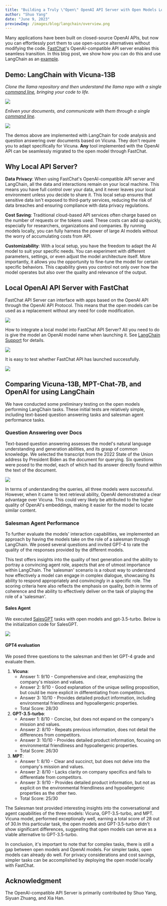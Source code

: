 ```yaml
---
title: "Building a Truly \"Open\" OpenAI API Server with Open Models Locally"
author: "Shuo Yang"
date: "June 9, 2023"
previewImg: /images/blog/langchain/overview.png
---
```



Many applications have been built on closed-source OpenAI APIs, but now you can effortlessly port them to use open-source alternatives without modifying the code. [FastChat](https://github.com/lm-sys/FastChat)'s OpenAI-compatible API server enables this seamless transition. In this blog post, we show how you can do this and use LangChain as an [example](https://github.com/lm-sys/FastChat/blob/main/docs/langchain_integration.md).


## **Demo: LangChain with Vicuna-13B**



_Clone the llama repository and then understand the llama repo with a single [command line](https://python.langchain.com/en/latest/use_cases/code.html), bringing your code to life._


<img src="/images/blog/langchain/code_analysis.png" style="display:block; margin-top: auto; margin-left: auto; margin-right: auto; margin-bottom: auto;"></img>


_Enliven your documents, and communicate with them through a single [command line](https://python.langchain.com/en/latest/use_cases/question_answering.html)._


<img src="/images/blog/langchain/qa_demo.png" style="display:block; margin-top: auto; margin-left: auto; margin-right: auto; margin-bottom: auto;"></img>


The demos above are implemented with LangChain for code analysis and question answering over documents based on Vicuna. They don't require you to adapt specifically for Vicuna. **Any** tool implemented with the OpenAI API can be seamlessly migrated to the open model through FastChat.



## **Why Local API Server?**

**Data Privacy**: When using FastChat's OpenAI-compatible API server and LangChain, all the data and interactions remain on your local machine. This means you have full control over your data, and it never leaves your local environment unless you decide to share it. This local setup ensures that sensitive data isn't exposed to third-party services, reducing the risk of data breaches and ensuring compliance with data privacy regulations.

**Cost Saving**: Traditional cloud-based API services often charge based on the number of requests or the tokens used. These costs can add up quickly, especially for researchers, organizations and companies. By running models locally, you can fully harness the power of large AI models without the worry of accumulating costs from API.

**Customizability**: With a local setup, you have the freedom to adapt the AI model to suit your specific needs. You can experiment with different parameters, settings, or even adjust the model architecture itself. More importantly, it allows you the opportunity to fine-tune the model for certain specific behaviors. This capability gives you control not only over how the model operates but also over the quality and relevance of the output.

## **Local OpenAI API Server with FastChat**

FastChat API Server can interface with apps based on the OpenAI API through the OpenAI API Protocol. This means that the open models can be used as a replacement without any need for code modification.


<img src="/images/blog/langchain/overview.png" style="display:block; margin-top: auto; margin-left: auto; margin-right: auto; margin-bottom: auto;"></img>


How to integrate a local model into FastChat API Server? All you need to do is give the model an OpenAI model name when launching it. See [LangChain Support](https://github.com/lm-sys/FastChat/blob/main/docs/langchain_integration.md) for details.

<img src="/images/blog/langchain/launch_api.png" style="display:block; margin-top: auto; margin-left: auto; margin-right: auto; margin-bottom: auto;"></img>

It is easy to test whether FastChat API has launched successfully.

<img src="/images/blog/langchain/curl_request.png" style="display:block; margin-top: auto; margin-left: auto; margin-right: auto; margin-bottom: auto;"></img>


## **Comparing Vicuna-13B, MPT-Chat-7B, and OpenAI for using LangChain**

We have conducted some preliminary testing on the open models performing LangChain tasks. These initial tests are relatively simple, including text-based question answering tasks and salesman agent performance tasks.


### Question Answering over Docs

 

Text-based question answering assesses the model's natural language understanding and generation abilities, and its grasp of common knowledge. We selected the transcript from the 2022 State of the Union address by President Biden as the document for querying. Six questions were posed to the model, each of which had its answer directly found within the text of the document. 


<img src="/images/blog/langchain/qa_table.png" style="display:block; margin-top: auto; margin-left: auto; margin-right: auto; margin-bottom: auto;"></img>


In terms of understanding the queries, all three models were successful. However, when it came to text retrieval ability, OpenAI demonstrated a clear advantage over Vicuna. This could very likely be attributed to the higher quality of OpenAI's embeddings, making it easier for the model to locate similar content.


### Salesman Agent Performance

To further evaluate the models' interaction capabilities, we implemented an approach by having the models take on the role of a salesman through LangChain. We posed several questions and invited GPT-4 to rate the quality of the responses provided by the different models.

This test offers insights into the quality of text generation and the ability to portray a convincing agent role, aspects that are of utmost importance within LangChain. The 'salesman' scenario is a robust way to understand how effectively a model can engage in complex dialogue, showcasing its ability to respond appropriately and convincingly in a specific role. The scoring criteria here also reflects the emphasis on quality, both in terms of coherence and the ability to effectively deliver on the task of playing the role of a 'salesman'.


#### Sales Agent

We executed [SalesGPT](https://github.com/filip-michalsky/SalesGPT) tasks with open models and gpt-3.5-turbo. Below is the initialization code for SalesGPT.

<img src="/images/blog/langchain/sales_agent.png" style="display:block; margin-top: auto; margin-left: auto; margin-right: auto; margin-bottom: auto;"></img>

#### GPT4 evaluation

We posed three questions to the salesman and then let GPT-4 grade and evaluate them.

1. **Vicuna**:
    * Answer 1: 9/10 - Comprehensive and clear, emphasizing the company's mission and values.
    * Answer 2: 9/10 - Good explanation of the unique selling proposition, but could be more explicit in differentiating from competitors.
    * Answer 3: 10/10 - Provides detailed product information, including environmental friendliness and hypoallergenic properties.
    * Total Score: 28/30
2. **GPT-3.5-turbo**:
    * Answer 1: 8/10 - Concise, but does not expand on the company's mission and values.
    * Answer 2: 8/10 - Repeats previous information, does not detail the differences from competitors.
    * Answer 3: 10/10 - Provides detailed product information, focusing on environmental friendliness and hypoallergenic properties.
    * Total Score: 26/30
3. **MPT**:
    * Answer 1: 8/10 - Clear and succinct, but does not delve into the company's mission and values.
    * Answer 2: 8/10 - Lacks clarity on company specifics and fails to differentiate from competitors.
    * Answer 3: 9/10 - Provides detailed product information, but not as explicit on the environmental friendliness and hypoallergenic properties as the other two.
    * Total Score: 25/30

The Salesman test provided interesting insights into the conversational and agent capabilities of the three models: Vicuna, GPT-3.5-turbo, and MPT. Vicuna model, performed exceptionally well, earning a total score of 28 out of 30.In this particular task, the open models and GPT-3.5-turbo didn't show significant differences, suggesting that open models can serve as a viable alternative to GPT-3.5-turbo.

In conclusion, it's important to note that for complex tasks, there is still a gap between open models and OpenAI models. For simpler tasks, open models can already do well. For privacy considerations and cost savings, simpler tasks can be accomplished by deploying the open model locally with FastChat.


## **Acknowledgment**

The OpenAI-compatible API Server is primarily contributed by Shuo Yang, Siyuan Zhuang, and Xia Han.